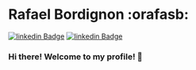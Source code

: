 # Rafael Bordignon :orafasb:

[![linkedin Badge](https://img.shields.io/badge/-LinkedIn-blue?style=flat-square&logo=Linkedin&logoColor=white&link=https://www.linkedin.com/in/rafael-bordignon/)](https://www.linkedin.com/in/rafael-bordignon-37621117b/)
[![linkedin Badge](https://img.shields.io/badge/-Youtube-red?style=flat-square&logo=Youtube&logoColor=white&link=https://www.youtube.com/c/orafasb)](www.youtube.com/c/orafasb)

### Hi there! Welcome to my profile! 👋

<!--
**orafasb/orafasb** is a ✨ _special_ ✨ repository because its `README.md` (this file) appears on your GitHub profile.

Here are some ideas to get you started:

- 🔭 I’m currently working on ...
- 🌱 I’m currently learning ...
- 👯 I’m looking to collaborate on ...
- 🤔 I’m looking for help with ...
- 💬 Ask me about ...
- 📫 How to reach me: ...
- 😄 Pronouns: ...
- ⚡ Fun fact: ...
-->
